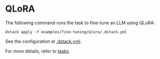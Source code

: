 # QLoRA

The following command runs the task to fine-tune an LLM using QLoRA:

```shell
dstack apply -f examples/fine-tuning/qlora/.dstack.yml
```

See the configuration at [.dstack.yml](.dstack.yml).

For more details, refer to [tasks](https://dstack.ai/docs/tasks).